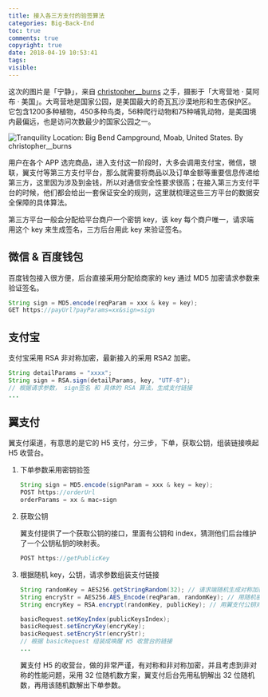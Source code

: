 ```yaml
---
title: 接入各三方支付的验签算法
categories: Big-Back-End
toc: true
comments: true
copyright: true
date: 2018-04-19 10:53:41
tags:
visible:
---
```


这次的图片是「宁静」，来自 [christopher__burns](https://unsplash.com/@christopher__burns) 之手，摄影于「大弯营地 · 莫阿布 · 美国」。大弯营地是国家公园，是美国最大的奇瓦瓦沙漠地形和生态保护区。它包含1200多种植物，450多种鸟类，56种爬行动物和75种哺乳动物，是美国境内最偏远，也是访问次数最少的国家公园之一。

<!--more-->

![Tranquility <br/> Location: Big Bend Campground, Moab, United States.  By christopher__burns](https://user-images.githubusercontent.com/8939151/111025396-bfff5880-841e-11eb-9733-6660de05697b.png)



用户在各个 APP 选完商品，进入支付这一阶段时，大多会调用支付宝，微信，银联，翼支付等第三方支付平台，那么就需要将商品以及订单金额等重要信息传递给第三方，这里因为涉及到金钱，所以对通信安全性要求很高；在接入第三方支付平台的时候，他们都会给出一套保证安全的规则，这里就梳理这些三方平台的数据安全保障的具体算法。

第三方平台一般会分配给平台商户一个密钥 key，该 key 每个商户唯一，请求端用这个 key 来生成签名，三方后台用此 key 来验证签名。

## 微信 & 百度钱包

百度钱包接入很方便，后台直接采用分配给商家的 key 通过 MD5 加密请求参数来验证签名。

```java
String sign = MD5.encode(reqParam = xxx & key = key);
GET https://payUrl?payParams=xx&sign=sign
```

## 支付宝

支付宝采用 RSA 非对称加密，最新接入的采用 RSA2 加密。

```java
String detailParams = "xxxx";
String sign = RSA.sign(detailParams, key, "UTF-8");
// 根据请求参数， sign签名 和 具体的 RSA 算法，生成支付链接
...
```

## 翼支付

翼支付渠道，有意思的是它的 H5 支付，分三步，下单，获取公钥，组装链接唤起 H5 收营台。

1. 下单参数采用密钥验签

   ```java
   String sign = MD5.encode(signParam = xxx & key = key);
   POST https://orderUrl
   orderParams = xx & mac=sign
   ```

2. 获取公钥

   翼支付提供了一个获取公钥的接口，里面有公钥和 index，猜测他们后台维护了一个公钥私钥的映射表。

   ```java
   POST https://getPublicKey
   ```

3. 根据随机 key，公钥，请求参数组装支付链接

   ```java
   String randomKey = AES256.getStringRandom(32); // 请求端随机生成对称加密的密钥
   String encryStr = AES256.AES_Encode(reqParam, randomKey); // 用随机密钥对称加密请求参数
   String encryKey = RSA.encrypt(randomKey, publicKey); // 用翼支付公钥对本地随机密钥进行非对称加密

   basicRequest.setKeyIndex(publicKeysIndex);
   basicRequest.setEncryKey(encryKey);
   basicRequest.setEncryStr(encryStr);
   // 根据 basicRequest 组装成唤醒 H5 收营台的链接
   ...
   ```

   翼支付 H5 的收营台，做的非常严谨，有对称和非对称加密，并且考虑到非对称的性能问题，采用 32 位随机数方案，翼支付后台先用私钥解出 32 位随机数，再用该随机数解出下单参数。

